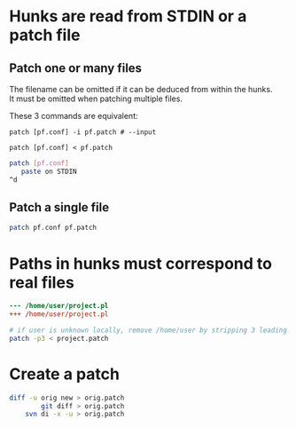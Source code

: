 # Hunks are read from STDIN or a patch file

## Patch one or many files

The filename can be omitted if it can be deduced from within the hunks.  
It must be omitted when patching multiple files.

These 3 commands are equivalent:

`patch [pf.conf] -i pf.patch # --input`

`patch [pf.conf] < pf.patch`

```sh
patch [pf.conf]
   paste on STDIN
^d
```

## Patch a single file
```sh
patch pf.conf pf.patch
```

# Paths in hunks must correspond to real files

```diff
--- /home/user/project.pl
+++ /home/user/project.pl
```
```sh
# if user is unknown locally, remove /home/user by stripping 3 leading /s
patch -p3 < project.patch
```

# Create a patch

```sh
diff -u orig new > orig.patch
        git diff > orig.patch
    svn di -x -u > orig.patch
```
